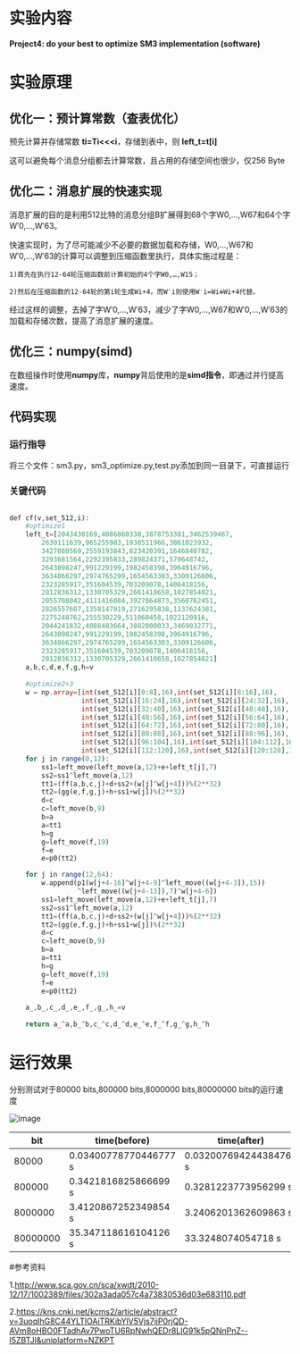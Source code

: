 # 实验内容

**Project4: do your best to optimize SM3 implementation (software)**

# 实验原理

## 优化一：预计算常数（查表优化）

预先计算并存储常数 **ti=Ti<<<i**，存储到表中，则 **left_t=t[i]**

这可以避免每个消息分组都去计算常数，且占用的存储空间也很少，仅256 Byte


## 优化二：消息扩展的快速实现

消息扩展的目的是利用512比特的消息分组B扩展得到68个字W0,…,W67和64个字W′0,…,W′63。

快速实现时，为了尽可能减少不必要的数据加载和存储，W0,…,W67和W′0,…,W′63的计算可以调整到压缩函数里执行，具体实施过程是：

```
1)首先在执行12-64轮压缩函数前计算初始的4个字W0,…,W15；

2)然后在压缩函数的12-64轮的第i轮生成Wi+4，而W′i则使用W′i=Wi⊕Wi+4代替。
```

经过这样的调整，去掉了字W′0,…,W′63，减少了字W0,…,W67和W′0,…,W′63的加载和存储次数，提高了消息扩展的速度。


## 优化三：numpy(simd)

在数组操作时使用**numpy**库，**numpy**背后使用的是**simd指令**，即通过并行提高速度。

## 代码实现

### 运行指导

将三个文件：sm3.py，sm3_optimize.py,test.py添加到同一目录下，可直接运行

### 关键代码

```php {.line-numbers}

def cf(v,set_512,i):
    #optimize1
    left_t=[2043430169,4086860338,3878753381,3462539467, 
        2630111639,965255983,1930511966,3861023932, 
        3427080569,2559193843,823420391,1646840782, 
        3293681564,2292395833,289824371,579648742, 
        2643098247,991229199,1982458398,3964916796, 
        3634866297,2974765299,1654563303,3309126606, 
        2323285917,351604539,703209078,1406418156, 
        2812836312,1330705329,2661410658,1027854021, 
        2055708042,4111416084,3927864873,3560762451, 
        2826557607,1358147919,2716295838,1137624381, 
        2275248762,255530229,511060458,1022120916, 
        2044241832,4088483664,3882000033,3469032771, 
        2643098247,991229199,1982458398,3964916796, 
        3634866297,2974765299,1654563303,3309126606, 
        2323285917,351604539,703209078,1406418156, 
        2812836312,1330705329,2661410658,1027854021]
    a,b,c,d,e,f,g,h=v
    
    #optimize2+3  
    w = np.array=[int(set_512[i][0:8],16),int(set_512[i][8:16],16),
                  int(set_512[i][16:24],16),int(set_512[i][24:32],16),
                  int(set_512[i][32:40],16),int(set_512[i][40:48],16),
                  int(set_512[i][48:56],16),int(set_512[i][56:64],16),
                  int(set_512[i][64:72],16),int(set_512[i][72:80],16),
                  int(set_512[i][80:88],16),int(set_512[i][88:96],16),
                  int(set_512[i][96:104],16),int(set_512[i][104:112],16),
                  int(set_512[i][112:120],16),int(set_512[i][120:128],16)]
    for j in range(0,12):           
        ss1=left_move(left_move(a,12)+e+left_t[j],7)
        ss2=ss1^left_move(a,12)
        tt1=(ff(a,b,c,j)+d+ss2+(w[j]^w[j+4]))%(2**32)
        tt2=(gg(e,f,g,j)+h+ss1+w[j])%(2**32)
        d=c
        c=left_move(b,9)
        b=a
        a=tt1
        h=g
        g=left_move(f,19)
        f=e
        e=p0(tt2)

    for j in range(12,64):
        w.append(p1(w[j+4-16]^w[j+4-9]^left_move((w[j+4-3]),15))
                 ^left_move((w[j+4-13]),7)^w[j+4-6])
        ss1=left_move(left_move(a,12)+e+left_t[j],7)
        ss2=ss1^left_move(a,12)
        tt1=(ff(a,b,c,j)+d+ss2+(w[j]^w[j+4]))%(2**32)
        tt2=(gg(e,f,g,j)+h+ss1+w[j])%(2**32)
        d=c
        c=left_move(b,9)
        b=a
        a=tt1
        h=g
        g=left_move(f,19)
        f=e
        e=p0(tt2)
        
    a_,b_,c_,d_,e_,f_,g_,h_=v
    
    return a_^a,b_^b,c_^c,d_^d,e_^e,f_^f,g_^g,h_^h

```

# 运行效果

分别测试对于80000 bits,800000 bits,8000000 bits,80000000 bits的运行速度

![image](https://github.com/korangar-group42num1/group/assets/129478905/15f60a04-1631-43dc-80d2-5d2c1e1cb001)

bit|time(before)|time(after)
-|-|-
80000|0.03400778770446777 s|0.032007694244384766 s
800000|0.3421816825866699 s|0.3281223773956299 s
8000000|3.4120867252349854 s|3.2406201362609863 s
80000000|35.347118616104126 s|33.3248074054718 s

#参考资料

1.http://www.sca.gov.cn/sca/xwdt/2010-12/17/1002389/files/302a3ada057c4a73830536d03e683110.pdf

2.https://kns.cnki.net/kcms2/article/abstract?v=3uoqIhG8C44YLTlOAiTRKibYlV5Vjs7ijP0rjQD-AVm8oHBO0FTadhAv7PwoTU6RpNwhQEDr8LlG91k5pQNnPnZ--I5ZBTJl&uniplatform=NZKPT








